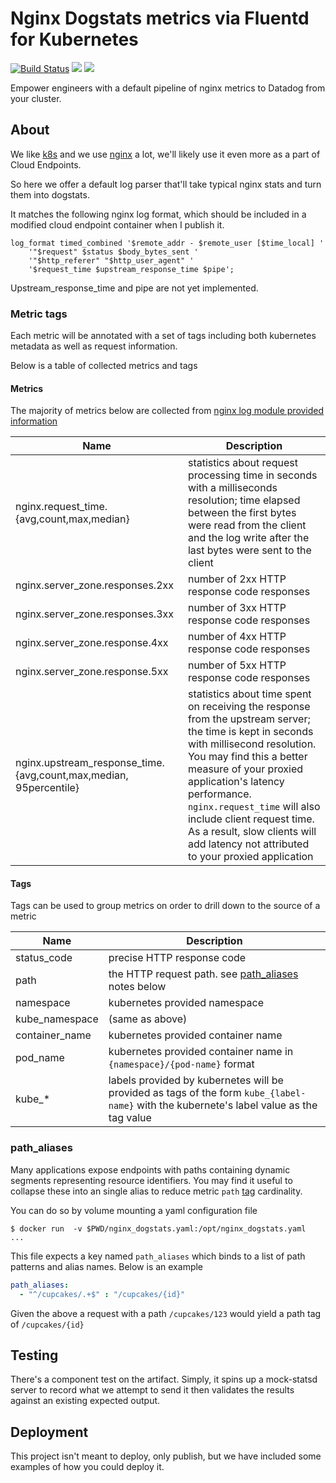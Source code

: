 # Nginx Dogstats metrics via Fluentd for Kubernetes
[![Build Status](https://travis-ci.org/meetup/k8s-nginx-dogstats.svg?branch=master)](https://travis-ci.org/meetup/k8s-nginx-dogstats)
[![](https://images.microbadger.com/badges/version/meetup/k8s-nginx-dogstats.svg)](https://microbadger.com/images/meetup/k8s-nginx-dogstats "Get your own version badge on microbadger.com")
[![](https://images.microbadger.com/badges/image/meetup/k8s-nginx-dogstats.svg)](https://microbadger.com/images/meetup/k8s-nginx-dogstats "Get your own image badge on microbadger.com")

Empower engineers with a default pipeline of
nginx metrics to Datadog from your cluster.

## About

We like [k8s](https://kubernetes.io/) and we use [nginx](https://www.nginx.com/) a lot, we'll likely
use it even more as a part of Cloud Endpoints.

So here we offer a default log parser that'll take
typical nginx stats and turn them into dogstats.

It matches the following nginx log format, which
should be included in a modified cloud endpoint
container when I publish it.

```
log_format timed_combined '$remote_addr - $remote_user [$time_local] '
    '"$request" $status $body_bytes_sent '
    '"$http_referer" "$http_user_agent" '
    '$request_time $upstream_response_time $pipe';
```

Upstream_response_time and pipe are not yet implemented.

### Metric tags

Each metric will be annotated with a set of tags including both kubernetes metadata
as well as request information.

Below is a table of collected metrics and tags

#### Metrics

The majority of metrics below are collected from [nginx log module provided information](http://nginx.org/en/docs/http/ngx_http_log_module.html)

| Name | Description |
|------|-------------|
| nginx.request_time.{avg,count,max,median} | statistics about request processing time in seconds with a milliseconds resolution; time elapsed between the first bytes were read from the client and the log write after the last bytes were sent to the client |
| nginx.server_zone.responses.2xx | number of 2xx HTTP response code responses |
| nginx.server_zone.responses.3xx | number of 3xx HTTP response code responses |
| nginx.server_zone.response.4xx | number of 4xx HTTP response code responses |
| nginx.server_zone.response.5xx | number of 5xx HTTP response code responses |
| nginx.upstream_response_time.{avg,count,max,median, 95percentile} | statistics about time spent on receiving the response from the upstream server; the time is kept in seconds with millisecond resolution. You may find this a better measure of your proxied application's latency performance. `nginx.request_time` will also include client request time. As a result, slow clients will add latency not attributed to your proxied application |

#### Tags

Tags can be used to group metrics on order to drill down to the source of a metric

| Name | Description |
|-|-|
| status_code | precise HTTP response code |
| path | the HTTP request path. see [path_aliases](#path_aliases) notes below  |
| namespace | kubernetes provided namespace |
| kube_namespace | (same as above)  |
| container_name | kubernetes provided container name |
| pod_name | kubernetes provided container name  in `{namespace}/{pod-name}` format  |
| kube_* | labels provided by kubernetes will be provided as tags of the form `kube_{label-name}` with the kubernete's label value as the tag value |
### path_aliases

Many applications expose endpoints with paths containing dynamic segments representing resource identifiers. You
may find it useful to collapse these into an single alias to reduce metric `path` [tag](#tags) cardinality.

You can do so by volume mounting a yaml configuration file
```
$ docker run  -v $PWD/nginx_dogstats.yaml:/opt/nginx_dogstats.yaml  ...
```

This file expects a key named `path_aliases` which binds to a list of path
patterns and alias names. Below is an example

```yaml
path_aliases:
  - "^/cupcakes/.+$" : "/cupcakes/{id}"
```

Given the above a request with a path `/cupcakes/123` would yield a path tag of `/cupcakes/{id}`


## Testing

There's a component test on the artifact.
Simply, it spins up a mock-statsd server to record
what we attempt to send it then validates the results
against an existing expected output.

## Deployment

This project isn't meant to deploy, only publish, but
we have included some examples of how you could deploy it.
